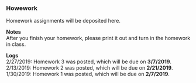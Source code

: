### Howework
Homework assignments will be deposited here.

**Notes**  
After you finish your homework, please print it out and turn in the homework in class.

**Logs**  
2/27/2019: Homework 3 was posted, which will be due on **3/7/2019**.
2/13/2019: Homework 2 was posted, which will be due on **2/21/2019**.  
1/30/2019: Homework 1 was posted, which will be due on **2/7/2019**.


